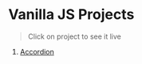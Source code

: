 # Vanilla JS Projects #
> Click on project to see it live

1. [Accordion](https://eddiemm.github.io/vanilla-js/accordion)
